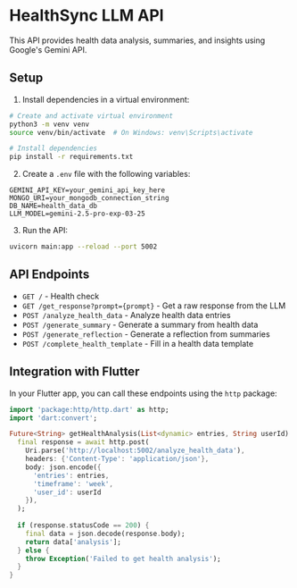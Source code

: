 # HealthSync LLM API

This API provides health data analysis, summaries, and insights using Google's Gemini API.

## Setup

1. Install dependencies in a virtual environment:

```bash
# Create and activate virtual environment
python3 -m venv venv
source venv/bin/activate  # On Windows: venv\Scripts\activate

# Install dependencies
pip install -r requirements.txt
```

2. Create a `.env` file with the following variables:

```
GEMINI_API_KEY=your_gemini_api_key_here
MONGO_URI=your_mongodb_connection_string
DB_NAME=health_data_db
LLM_MODEL=gemini-2.5-pro-exp-03-25
```

3. Run the API:

```bash
uvicorn main:app --reload --port 5002
```

## API Endpoints

- `GET /` - Health check
- `GET /get_response?prompt={prompt}` - Get a raw response from the LLM
- `POST /analyze_health_data` - Analyze health data entries
- `POST /generate_summary` - Generate a summary from health data
- `POST /generate_reflection` - Generate a reflection from summaries
- `POST /complete_health_template` - Fill in a health data template

## Integration with Flutter

In your Flutter app, you can call these endpoints using the `http` package:

```dart
import 'package:http/http.dart' as http;
import 'dart:convert';

Future<String> getHealthAnalysis(List<dynamic> entries, String userId) async {
  final response = await http.post(
    Uri.parse('http://localhost:5002/analyze_health_data'),
    headers: {'Content-Type': 'application/json'},
    body: json.encode({
      'entries': entries,
      'timeframe': 'week',
      'user_id': userId
    }),
  );
  
  if (response.statusCode == 200) {
    final data = json.decode(response.body);
    return data['analysis'];
  } else {
    throw Exception('Failed to get health analysis');
  }
}
```